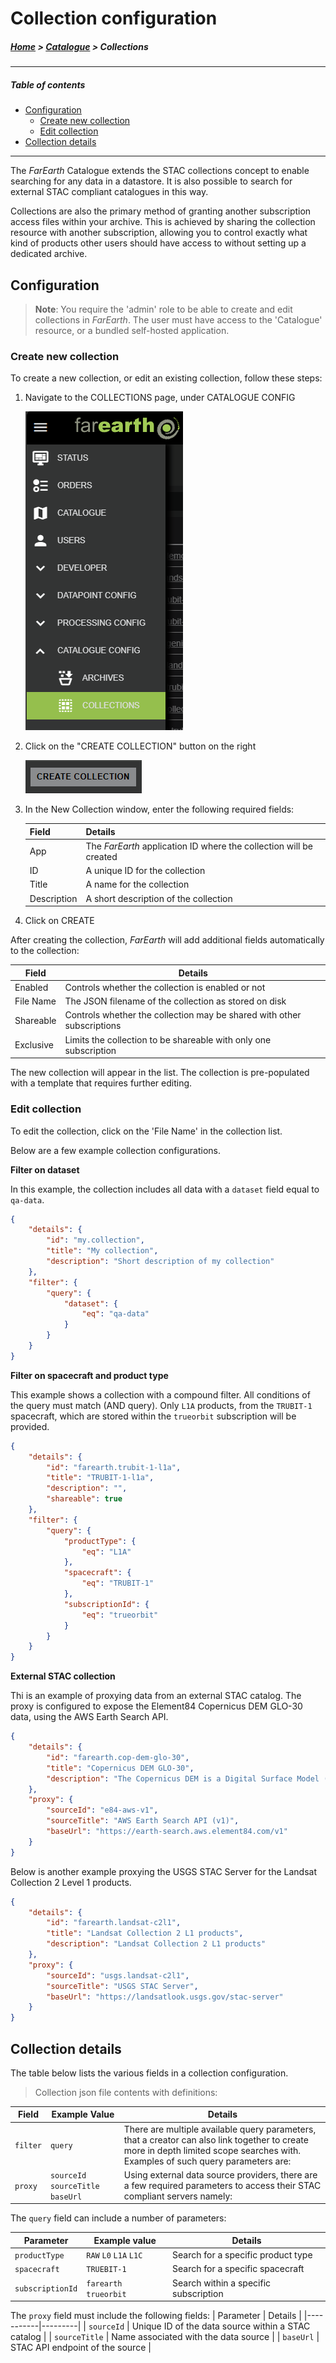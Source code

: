 # Collection configuration

##### [Home](../../README.md) > [Catalogue](../catalogue.md) > Collections
---
##### Table of contents
* [Configuration](#configuration)
  + [Create new collection](#create-new-collection)
  + [Edit collection](#edit-collection)
* [Collection details](#collection-details)
---

The *FarEarth* Catalogue extends the STAC collections concept to enable searching for any data in a datastore. It is also possible to search for external STAC compliant catalogues in this way. 

Collections are also the primary method of granting another subscription access files within your archive. This is achieved by sharing the collection resource with another subscription, allowing you to control exactly what kind of products other users should have access to without setting up a dedicated archive.

## Configuration

> **Note**: You require the 'admin' role to be able to create and edit collections in *FarEarth*. The user must have access to the 'Catalogue' resource, or a bundled self-hosted application.

### Create new collection

To create a new collection, or edit an existing collection, follow these steps:

1. Navigate to the COLLECTIONS page, under CATALOGUE CONFIG

   ![Collections menu](menu-collections.png "Navigate to the COLLECTIONS menu")

1. Click on the "CREATE COLLECTION" button on the right

   ![Create collection button](button-create-collection.png)

1. In the New Collection window, enter the following required fields:

   | Field          | Details     |
   |----------------|-------------|
   | App            | The *FarEarth* application ID where the collection will be created |
   | ID | A unique ID for the collection |
   | Title | A name for the collection |
   | Description | A short description of the collection |

1. Click on CREATE

After creating the collection, *FarEarth* will add additional fields automatically to the collection:

| Field | Details |
|-------|---------|
| Enabled | Controls whether the collection is enabled or not |
| File Name | The JSON filename of the collection as stored on disk |
| Shareable | Controls whether the collection may be shared with other subscriptions |
| Exclusive | Limits the collection to be shareable with only one subscription |

The new collection will appear in the list. The collection is pre-populated with a template that requires further editing.

### Edit collection

To edit the collection, click on the 'File Name' in the collection list.

Below are a few example collection configurations.

**Filter on dataset**

In this example, the collection includes all data with a `dataset` field equal to `qa-data`.


```json
{
    "details": {
        "id": "my.collection",
        "title": "My collection",
        "description": "Short description of my collection"
    },
    "filter": {
        "query": {
            "dataset": {
                "eq": "qa-data"
            }
        }
    }
}
```

**Filter on spacecraft and product type**

This example shows a collection with a compound filter. All conditions of the query must match (AND query). Only `L1A` products, from the `TRUBIT-1` spacecraft, which are stored within the `trueorbit` subscription will be provided.

```json
{
    "details": {
        "id": "farearth.trubit-1-l1a",
        "title": "TRUBIT-1-l1a",
        "description": "",
        "shareable": true        
    },
    "filter": {
        "query": {
            "productType": {
                "eq": "L1A"
            },
            "spacecraft": {
                "eq": "TRUBIT-1"
            },
            "subscriptionId": {
                "eq": "trueorbit"
            }
        }
    }
}
```

**External STAC collection**

Thi is an example of proxying data from an external STAC catalog. The proxy is configured to expose the Element84 Copernicus DEM GLO-30 data, using the AWS Earth Search API.

```json
{
    "details": {
        "id": "farearth.cop-dem-glo-30",
        "title": "Copernicus DEM GLO-30",
        "description": "The Copernicus DEM is a Digital Surface Model (DSM) which represents the surface of the Earth including buildings, infrastructure and vegetation"
    },
    "proxy": {
        "sourceId": "e84-aws-v1",
        "sourceTitle": "AWS Earth Search API (v1)",
        "baseUrl": "https://earth-search.aws.element84.com/v1"
    }
}
```

Below is another example proxying the USGS STAC Server for the Landsat Collection 2 Level 1 products.

```json
{
    "details": {
        "id": "farearth.landsat-c2l1",
        "title": "Landsat Collection 2 L1 products",
        "description": "Landsat Collection 2 L1 products"
    },
    "proxy": {
        "sourceId": "usgs.landsat-c2l1",
        "sourceTitle": "USGS STAC Server",
        "baseUrl": "https://landsatlook.usgs.gov/stac-server"
    }
}
```

## Collection details

The table below lists the various fields in a collection configuration.



> Collection json file contents with definitions:

| Field | Example Value | Details |
|-------|---------------|---------|
| `filter` | `query` | There are multiple available query parameters, that a creator can also link together to create more in depth limited scope searches with. Examples of such query parameters are: |
| `proxy` | `sourceId` `sourceTitle` `baseUrl` | Using external data source providers, there are a few required parameters to access their STAC compliant servers namely: |


The `query` field can include a number of parameters:

| Parameter | Example value | Details |
|-----------|---------------|---------|
| `productType` | `RAW` `L0` `L1A` `L1C` | Search for a specific product type |
| `spacecraft` | `TRUEBIT-1` | Search for a specific spacecraft |
| `subscriptionId` | `farearth` `trueorbit` | Search within a specific subscription |

The `proxy` field must include the following fields:
| Parameter | Details |
|-----------|---------|
| `sourceId` | Unique ID of the data source within a STAC catalog |
| `sourceTitle` | Name associated with the data source |
| `baseUrl` | STAC API endpoint of the source |
